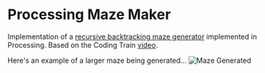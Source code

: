 # Processing Maze Maker

Implementation of a [recursive backtracking maze generator](https://en.wikipedia.org/wiki/Maze_generation_algorithm) implemented in Processing. Based on the Coding Train [video](https://thecodingtrain.com/CodingChallenges/010.3-maze-dfs-p5.html).

Here's an example of a larger maze being generated…
![Maze Generated](example_maze.gif)
